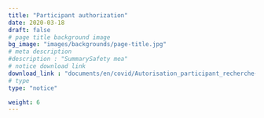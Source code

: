 ```yaml
---
title: "Participant authorization"
date: 2020-03-18
draft: false
# page title background image
bg_image: "images/backgrounds/page-title.jpg"
# meta description
#description : "SummarySafety mea"
# notice download link
download_link : "documents/en/covid/Autorisation_participant_recherche-DEUR_CCSMTL.pdf"
# type
type: "notice"

weight: 6
---
```

